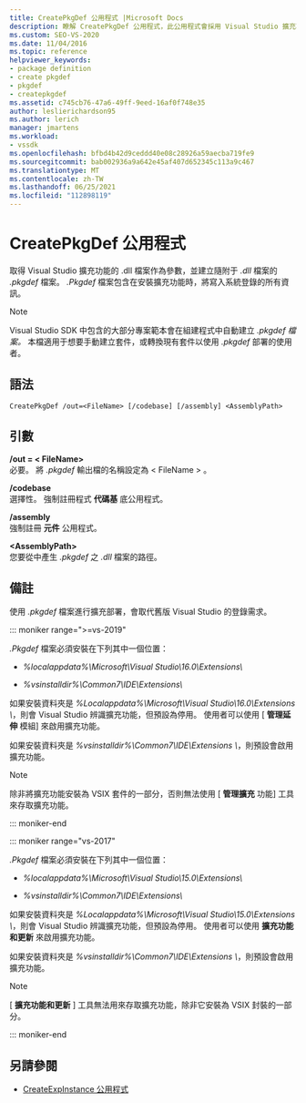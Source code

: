 ```yaml
---
title: CreatePkgDef 公用程式 |Microsoft Docs
description: 瞭解 CreatePkgDef 公用程式，此公用程式會採用 Visual Studio 擴充功能的 .dll 檔案作為參數，並將 .pkgdef 檔案與 .dll 檔一起建立。
ms.custom: SEO-VS-2020
ms.date: 11/04/2016
ms.topic: reference
helpviewer_keywords:
- package definition
- create pkgdef
- pkgdef
- createpkgdef
ms.assetid: c745cb76-47a6-49ff-9eed-16af0f748e35
author: leslierichardson95
ms.author: lerich
manager: jmartens
ms.workload:
- vssdk
ms.openlocfilehash: bfbd4b42d9ceddd40e08c28926a59aecba719fe9
ms.sourcegitcommit: bab002936a9a642e45af407d652345c113a9c467
ms.translationtype: MT
ms.contentlocale: zh-TW
ms.lasthandoff: 06/25/2021
ms.locfileid: "112898119"
---
```

# <a name="createpkgdef-utility"></a>CreatePkgDef 公用程式
取得 Visual Studio 擴充功能的 .dll 檔案作為參數，並建立隨附于 *.dll* 檔案的 *.pkgdef* 檔案。 *.Pkgdef* 檔案包含在安裝擴充功能時，將寫入系統登錄的所有資訊。

> [!NOTE]
> Visual Studio SDK 中包含的大部分專案範本會在組建程式中自動建立 *.pkgdef 檔案。* 本檔適用于想要手動建立套件，或轉換現有套件以使用 *.pkgdef*  部署的使用者。

## <a name="syntax"></a>語法

```
CreatePkgDef /out=<FileName> [/codebase] [/assembly] <AssemblyPath>
```

## <a name="arguments"></a>引數
**/out = &lt; FileName&gt;**\
必要。 將 *.pkgdef* 輸出檔的名稱設定為 &lt; FileName &gt; 。

**/codebase**\
選擇性。 強制註冊程式 **代碼基** 底公用程式。

**/assembly**\
強制註冊 **元件** 公用程式。

**&lt;AssemblyPath&gt;**\
您要從中產生 *.pkgdef* 之 *.dll* 檔案的路徑。

## <a name="remarks"></a>備註
使用 *.pkgdef* 檔案進行擴充部署，會取代舊版 Visual Studio 的登錄需求。

::: moniker range=">=vs-2019"

*.Pkgdef* 檔案必須安裝在下列其中一個位置：

- *%localappdata%\Microsoft\Visual Studio\16.0\Extensions\\*

- *%vsinstalldir%\Common7\IDE\Extensions\\*

如果安裝資料夾是 *%Localappdata%\Microsoft\Visual Studio\16.0\Extensions \\*，則會 Visual Studio 辨識擴充功能，但預設為停用。 使用者可以使用 [ **管理延伸** 模組] 來啟用擴充功能。

如果安裝資料夾是 *%vsinstalldir%\Common7\IDE\Extensions \\*，則預設會啟用擴充功能。

> [!NOTE]
> 除非將擴充功能安裝為 VSIX 套件的一部分，否則無法使用 [ **管理擴充** 功能] 工具來存取擴充功能。

::: moniker-end

::: moniker range="vs-2017"

*.Pkgdef* 檔案必須安裝在下列其中一個位置：

- *%localappdata%\Microsoft\Visual Studio\15.0\Extensions\\*

- *%vsinstalldir%\Common7\IDE\Extensions\\*

如果安裝資料夾是 *%Localappdata%\Microsoft\Visual Studio\15.0\Extensions \\*，則會 Visual Studio 辨識擴充功能，但預設為停用。 使用者可以使用 **擴充功能和更新** 來啟用擴充功能。

如果安裝資料夾是 *%vsinstalldir%\Common7\IDE\Extensions \\*，則預設會啟用擴充功能。

> [!NOTE]
> [ **擴充功能和更新** ] 工具無法用來存取擴充功能，除非它安裝為 VSIX 封裝的一部分。

::: moniker-end

## <a name="see-also"></a>另請參閱
- [CreateExpInstance 公用程式](../../extensibility/internals/createexpinstance-utility.md)
